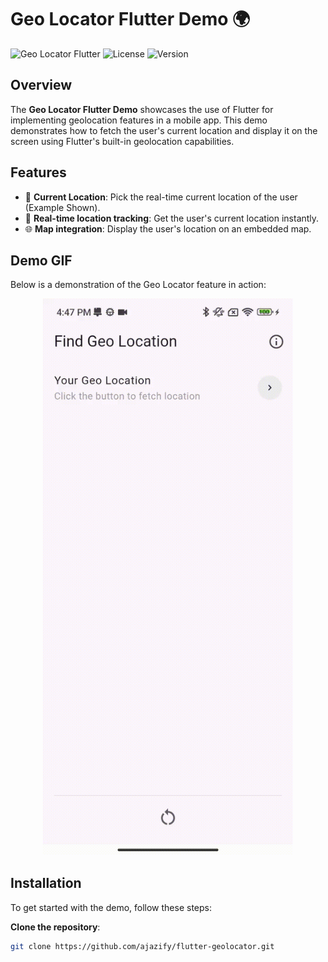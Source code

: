 # Geo Locator Flutter Demo 🌍

![Geo Locator Flutter](https://img.shields.io/badge/Flutter-Demo-blue.svg)
![License](https://img.shields.io/badge/license-MIT-green.svg)
![Version](https://img.shields.io/badge/version-1.0.0-brightgreen.svg)

## Overview

The **Geo Locator Flutter Demo** showcases the use of Flutter for implementing geolocation features in a mobile app. This demo demonstrates how to fetch the user's current location and display it on the screen using Flutter's built-in geolocation capabilities. 

## Features

- 🚀 **Current Location**: Pick the real-time current location of the user (Example Shown).
- 📍 **Real-time location tracking**: Get the user's current location instantly.
- 🌐 **Map integration**: Display the user's location on an embedded map.


## Demo GIF

Below is a demonstration of the Geo Locator feature in action:

<p align="center">
  <img src="https://github.com/ajazify/git_image/raw/main/geo-locator-flutter-gif.gif" alt="Geo Locator Flutter GIF" width="400"/>
</p>

## Installation

To get started with the demo, follow these steps:

**Clone the repository**:
   ```bash
   git clone https://github.com/ajazify/flutter-geolocator.git

